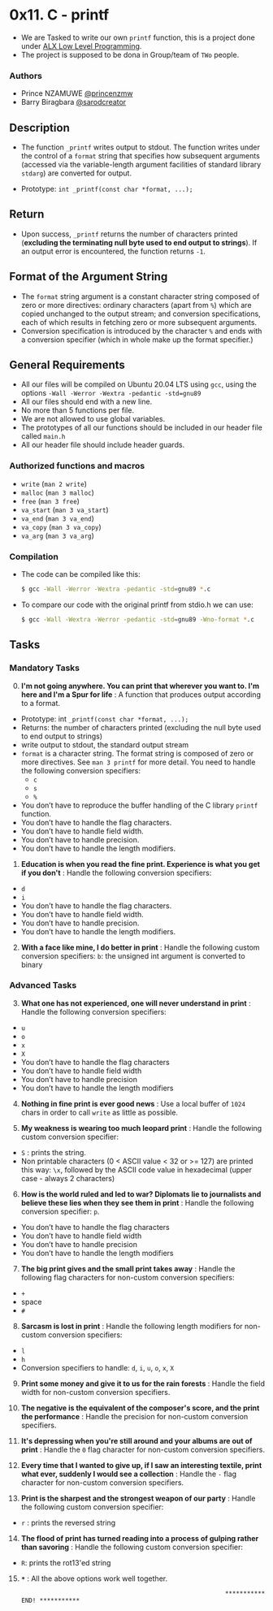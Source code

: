 # 0x11. C - printf 

- We are Tasked to write our own `printf` function, this is a project done under [ALX Low Level Programming](https://github.com/princenzmw/alx-low_level_programming).
- The project is supposed to be dona in Group/team of `TWo` people.

### Authors

- Prince NZAMUWE [@princenzmw](https://github.com/princenzmw)
- Barry Biragbara [@sarodcreator](https://github.com/sarodcreator)

## Description

- The function `_printf` writes output to stdout. The function writes under the control of a `format` string that specifies how subsequent arguments (accessed via the variable-length argument facilities of standard library `stdarg`) are converted for output.

- Prototype: `int _printf(const char *format, ...);`

## Return

- Upon success, `_printf` returns the number of characters printed (**excluding the terminating null byte used to end output to strings**). If an output error is encountered, the function returns `-1`.

## Format of the Argument String

- The `format` string argument is a constant character string composed of zero or more directives: ordinary characters (apart from `%`) which are copied unchanged to the output stream; and conversion specifications, each of which results in fetching zero or more subsequent arguments.
- Conversion specification is introduced by the character `%` and ends with a conversion specifier (which in whole make up the format specifier.)

## General Requirements

- All our files will be compiled on Ubuntu 20.04 LTS using `gcc`, using the options `-Wall -Werror -Wextra -pedantic -std=gnu89`
- All our files should end with a new line.
- No more than 5 functions per file.
- We are not allowed to use global variables.
- The prototypes of all our functions should be included in our header file called `main.h`
- All our header file should include header guards.

### Authorized functions and macros

- `write` (`man 2 write`)
- `malloc` (`man 3 malloc`)
- `free` (`man 3 free`)
- `va_start` (`man 3 va_start`)
- `va_end` (`man 3 va_end`)
- `va_copy` (`man 3 va_copy`)
- `va_arg` (`man 3 va_arg`)

### Compilation

- The code can be compiled like this:
	```sh
	$ gcc -Wall -Werror -Wextra -pedantic -std=gnu89 *.c
	```
- To compare our code with the original printf from stdio.h we can use:
	```sh
	$ gcc -Wall -Wextra -Werror -pedantic -std=gnu89 -Wno-format *.c
	```
## Tasks

### Mandatory Tasks

0. **I'm not going anywhere. You can print that wherever you want to. I'm here and I'm a Spur for life** : A function that produces output according to a format.
- Prototype: int `_printf(const char *format, ...);`
- Returns: the number of characters printed (excluding the null byte used to end output to strings)
- write output to stdout, the standard output stream
- `format` is a character string. The format string is composed of zero or more directives. See `man 3 printf` for more detail. You need to handle the following conversion specifiers:
	- `c`
	- `s`
	- `%`
- You don’t have to reproduce the buffer handling of the C library `printf` function.
- You don’t have to handle the flag characters.
- You don’t have to handle field width.
- You don’t have to handle precision.
- You don’t have to handle the length modifiers.

1. **Education is when you read the fine print. Experience is what you get if you don't** : Handle the following conversion specifiers:
- `d`
- `i`
- You don’t have to handle the flag characters.
- You don’t have to handle field width.
- You don’t have to handle precision.
- You don’t have to handle the length modifiers.

2. **With a face like mine, I do better in print** : Handle the following custom conversion specifiers:
`b`: the unsigned int argument is converted to binary

### Advanced Tasks

3. **What one has not experienced, one will never understand in print** : Handle the following conversion specifiers:

- `u`
- `o`
- `x`
- `X`
- You don’t have to handle the flag characters
- You don’t have to handle field width
- You don’t have to handle precision
- You don’t have to handle the length modifiers

4. **Nothing in fine print is ever good news** : Use a local buffer of `1024` chars in order to call `write` as little as possible.

5. **My weakness is wearing too much leopard print** : Handle the following custom conversion specifier:

- `S` : prints the string.
- Non printable characters (0 < ASCII value < 32 or >= 127) are printed this way: `\x`, followed by the ASCII code value in hexadecimal (upper case - always 2 characters)

6. **How is the world ruled and led to war? Diplomats lie to journalists and believe these lies when they see them in print** : Handle the following conversion specifier: `p`.

- You don’t have to handle the flag characters
- You don’t have to handle field width
- You don’t have to handle precision
- You don’t have to handle the length modifiers

7. **The big print gives and the small print takes away** : Handle the following flag characters for non-custom conversion specifiers:

- `+`
- space
- `#`

8. **Sarcasm is lost in print** : Handle the following length modifiers for non-custom conversion specifiers:

- `l`
- `h`
- Conversion specifiers to handle: `d`, `i`, `u`, `o`, `x`, `X`

9. **Print some money and give it to us for the rain forests** : Handle the field width for non-custom conversion specifiers.

10. **The negative is the equivalent of the composer's score, and the print the performance** : Handle the precision for non-custom conversion specifiers.

11. **It's depressing when you're still around and your albums are out of print** : Handle the `0` flag character for non-custom conversion specifiers.

12. **Every time that I wanted to give up, if I saw an interesting textile, print what ever, suddenly I would see a collection** : Handle the `-` flag character for non-custom conversion specifiers.

13. **Print is the sharpest and the strongest weapon of our party** : Handle the following custom conversion specifier:

- `r` : prints the reversed string

14. **The flood of print has turned reading into a process of gulping rather than savoring** : Handle the following custom conversion specifier:

- `R`: prints the rot13'ed string

15. **`*`** : All the above options work well together.

                                                                *********** END! ***********
